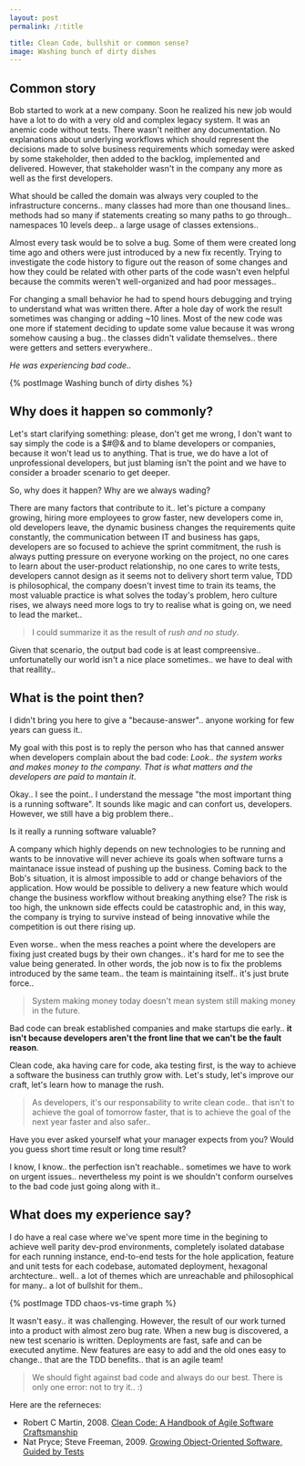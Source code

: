 ```yaml
---
layout: post
permalink: /:title

title: Clean Code, bullshit or common sense?
image: Washing bunch of dirty dishes
---
```


## Common story

Bob started to work at a new company. Soon he realized his new job would have a
lot to do with a very old and complex legacy system. It was an anemic code
without tests. There wasn't neither any documentation. No explanations about
underlying workflows which should represent the decisions made to solve business
requirements which someday were asked by some stakeholder, then added to the
backlog, implemented and delivered. However, that stakeholder wasn't in the
company any more as well as the first developers.

What should be called the domain was always very coupled to the infrastructure
concerns.. many classes had more than one thousand lines.. methods had so many
if statements creating so many paths to go through.. namespaces 10 levels deep..
a large usage of classes extensions..

Almost every task would be to solve a bug. Some of them were created long time
ago and others were just introduced by a new fix recently. Trying to investigate
the code history to figure out the reason of some changes and how they could be
related with other parts of the code wasn't even helpful because the commits
weren't well-organized and had poor messages..

For changing a small behavior he had to spend hours debugging and trying to
understand what was written there. After a hole day of work the result sometimes
was changing or adding ~10 lines. Most of the new code was one more if statement
deciding to update some value because it was wrong somehow causing a bug.. the
classes didn't validate themselves.. there were getters and setters everywhere..

_He was experiencing bad code.._

{% postImage Washing bunch of dirty dishes %}

## Why does it happen so commonly?

Let's start clarifying something: please, don't get me wrong, I don't want to
say simply the code is a $#@& and to blame developers or companies, because it
won't lead us to anything. That is true, we do have a lot of unprofessional
developers, but just blaming isn't the point and we have to consider a broader
scenario to get deeper.

So, why does it happen? Why are we always wading?

There are many factors that contribute to it.. let's picture a company growing,
hiring more employees to grow faster, new developers come in, old developers
leave, the dynamic business changes the requirements quite constantly, the
communication between IT and business has gaps, developers are so focused to
achieve the sprint commitment, the rush is always putting pressure on everyone
working on the project, no one cares to learn about the user-product
relationship, no one cares to write tests, developers cannot design as it seems
not to delivery short term value, TDD is philosophical, the company doesn't
invest time to train its teams, the most valuable practice is what solves the
today's problem, hero culture rises, we always need more logs to try to realise
what is going on, we need to lead the market..

> I could summarize it as the result of _rush and no study_.

Given that scenario, the output bad code is at least compreensive..
unfortunatelly our world isn't a nice place sometimes.. we have to deal with
that reallity..

## What is the point then?

I didn't bring you here to give a "because-answer".. anyone working for few
years can guess it..

My goal with this post is to reply the person who has that canned answer when
developers complain about the bad code: _Look.. the system works and makes money
to the company. That is what matters and the developers are paid to mantain it_.

Okay.. I see the point.. I understand the message "the most important thing is
a running software". It sounds like magic and can confort us, developers.
However, we still have a big problem there..

Is it really a running software valuable?

A company which highly depends on new technologies to be running and wants to be
innovative will never achieve its goals when software turns a maintanace issue
instead of pushing up the business. Coming back to the Bob's situation, it is
almost impossible to add or change behaviors of the application. How would be
possible to delivery a new feature which would change the business workflow
without breaking anything else? The risk is too high, the unknown side effects
could be catastrophic and, in this way, the company is trying to survive instead
of being innovative while the competition is out there rising up.

Even worse.. when the mess reaches a point where the developers are fixing just
created bugs by their own changes.. it's hard for me to see the value being
generated. In other words, the job now is to fix the problems introduced by the
same team.. the team is maintaining itself.. it's just brute force..

> System making money today doesn't mean system still making money in the
> future.

Bad code can break established companies and make startups die early.. **it
isn't because developers aren't the front line that we can't be the fault
reason**.

Clean code, aka having care for code, aka testing first, is the way to achieve a
software the business can truthly grow with. Let's study, let's improve our
craft, let's learn how to manage the rush.

> As developers, it's our responsability to write clean code.. that isn't to
> achieve the goal of tomorrow faster, that is to achieve the goal of the next
> year faster and also safer..

Have you ever asked yourself what your manager expects from you? Would you guess
short time result or long time result?

I know, I know.. the perfection isn't reachable.. sometimes we have to work on
urgent issues.. nevertheless my point is we shouldn't conform ourselves to the
bad code just going along with it..

## What does my experience say?

I do have a real case where we've spent more time in the begining to achieve
well parity dev-prod environments, completely isolated database for each running
instance, end-to-end tests for the hole application, feature and unit tests for
each codebase, automated deployment, hexagonal archtecture.. well.. a lot of
themes which are unreachable and philosophical for many.. a lot of bullshit for
them..

{% postImage TDD chaos-vs-time graph %}

It wasn't easy.. it was challenging. However, the result of our work turned into
a product with almost zero bug rate. When a new bug is discovered, a new test
scenario is written. Deployments are fast, safe and can be executed anytime. New
features are easy to add and the old ones easy to change.. that are the TDD
benefits.. that is an agile team!

> We should fight against bad code and always do our best. There is only
> one error: not to try it.. :)

Here are the referneces:

* Robert C Martin, 2008. [Clean Code: A Handbook of Agile Software Craftsmanship](https://www.amazon.com/Clean-Code-Handbook-Software-Craftsmanship/dp/0132350882)
* Nat Pryce; Steve Freeman, 2009. [Growing Object-Oriented Software, Guided by Tests](https://www.amazon.com/Growing-Object-Oriented-Software-Guided-Tests/dp/0321503627)

